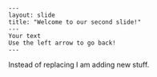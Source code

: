     ---
    layout: slide
    title: "Welcome to our second slide!"
    ---
    Your text
    Use the left arrow to go back!
    ---
Instead of replacing I am adding new stuff.
